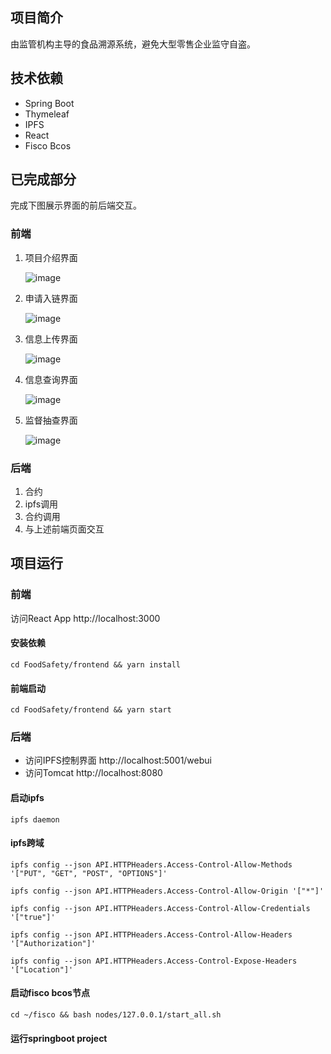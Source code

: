 ## 项目简介

由监管机构主导的食品溯源系统，避免大型零售企业监守自盗。

## 技术依赖

- Spring Boot
- Thymeleaf
- IPFS
- React
- Fisco Bcos

## 已完成部分

完成下图展示界面的前后端交互。

### 前端

1. 项目介绍界面

   ![image](https://github.com/RookieLinLucy666/Food_Safety/raw/master/image/background.png)

2. 申请入链界面

   ![image](https://github.com/RookieLinLucy666/Food_Safety/raw/master/image/applytochain.png)

3. 信息上传界面

   ![image](https://github.com/RookieLinLucy666/Food_Safety/raw/master/image/infoupload.png)

4. 信息查询界面

   ![image](https://github.com/RookieLinLucy666/Food_Safety/raw/master/image/infoselect.png)

5. 监督抽查界面

   ![image](https://github.com/RookieLinLucy666/Food_Safety/raw/master/image/supervise.png)

### 后端
1. 合约
2. ipfs调用
3. 合约调用
4. 与上述前端页面交互

## 项目运行

### 前端

访问React App http://localhost:3000

#### 安装依赖
`cd FoodSafety/frontend && yarn install`

#### 前端启动
`cd FoodSafety/frontend && yarn start`

### 后端

- 访问IPFS控制界面 http://localhost:5001/webui
- 访问Tomcat http://localhost:8080

#### 启动ipfs
 `ipfs daemon`

#### ipfs跨域

`ipfs config --json API.HTTPHeaders.Access-Control-Allow-Methods '["PUT", "GET", "POST", "OPTIONS"]'`

`ipfs config --json API.HTTPHeaders.Access-Control-Allow-Origin '["*"]'`

`ipfs config --json API.HTTPHeaders.Access-Control-Allow-Credentials '["true"]'`

`ipfs config --json API.HTTPHeaders.Access-Control-Allow-Headers '["Authorization"]'`

`ipfs config --json API.HTTPHeaders.Access-Control-Expose-Headers '["Location"]'`

#### 启动fisco bcos节点
`cd ~/fisco && bash nodes/127.0.0.1/start_all.sh`

#### 运行springboot project

